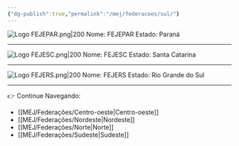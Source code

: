 ```yaml
---
{"dg-publish":true,"permalink":"/mej/federacoes/sul/"}
---
```


![Logo FEJEPAR.png|200](/img/user/Imagens/Logos%20das%20Federa%C3%A7%C3%B5es/Logo%20FEJEPAR.png)
Nome: FEJEPAR
Estado: Paraná

____________________________________________________________________

![Logo FEJESC.png|200](/img/user/Imagens/Logos%20das%20Federa%C3%A7%C3%B5es/Logo%20FEJESC.png)
Nome: FEJESC
Estado: Santa Catarina

____________________________________________________________________

![Logo FEJERS.png|200](/img/user/Imagens/Logos%20das%20Federa%C3%A7%C3%B5es/Logo%20FEJERS.png)
Nome: FEJERS
Estado: Rio Grande do Sul

---

👉 Continue Navegando:
- [[MEJ/Federações/Centro-oeste\|Centro-oeste]]
- [[MEJ/Federações/Nordeste\|Nordeste]]
- [[MEJ/Federações/Norte\|Norte]]
- [[MEJ/Federações/Sudeste\|Sudeste]]
